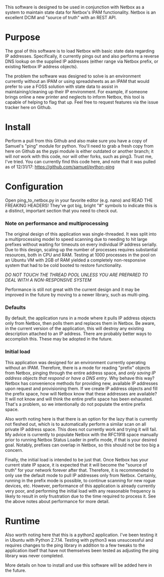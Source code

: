 This software is designed to be used in conjunction with Netbox as a system to maintain state data for Netbox's IPAM functionality. Netbox is an excellent DCIM and "source of truth" with an REST API.

# Purpose

The goal of this software is to load Netbox with basic state data regarding IP addresses. Specifically, it currently pings out and also performs a reverse DNS lookup on the supplied IP addresses (either range via Netbox prefix, or existing Netbox IP address objects).

The problem the software was designed to solve is an environment currently without an IPAM or using spreadsheets as an IPAM that would prefer to use a FOSS solution with state data to assist in maintaining/cleaning up their IP environment. For example, if someone brings online a new printer and neglects to inform Netbox, this tool is capable of helping to flag that up. Feel free to request features via the issue tracker here on Github.

# Install

Perform a pull from this Github and also make sure you have a copy of Samuel's "ping" module for python. You'll need to grab a fresh copy from here on Github as the pypi module is either outdated or another branch; it will *not* work with this code, nor will other forks, such as ping3. Trust me, I've tried. You can currently find this code here, and note that it was pulled as of 12/31/17: https://github.com/samuel/python-ping

# Configuration

Open ping_to_netbox.py in your favorite editor (e.g. nano) and READ THE FREAKING HEADERS! They've got big, bright "#" symbols to indicate this is a distinct, important section that you need to check out.

### Note on performance and multiprocessing
The original design of this application was single-threaded. It was split into a multiprocessing model to speed scanning due to needing to hit large prefixes without waiting for timeouts on every individual IP address serially. Due to this design, scaling up the number of processes requires substantial resources, both in CPU and RAM. Testing at 1000 processes in the pool on an Ubuntu VM with 2GB of RAM yielded a completely non-responsive system that had to be cold booted to restore functionality.

*DO NOT TOUCH THE THREAD POOL UNLESS YOU ARE PREPARED TO DEAL WITH A NON-RESPONSIVE SYSTEM*

Performance is still not great with the current design and it may be improved in the future by moving to a newer library, such as multi-ping.

### Defaults

By default, the application runs in a mode where it pulls IP address objects only from Netbox, then polls them and replaces them in Netbox. Be aware, in the current version of the application, this will destroy any existing description attached to an IP address. There are probably better ways to accomplish this. These may be adopted in the future.

### Initial load

This application was designed for an environment currently operating without an IPAM. Therefore, there is a mode for reading "prefix" objects from Netbox, pinging through the entire address space, and *only saving IP address objects that respond or have a DNS entry*. Why behave this way? Netbox has convenience methods for providing new, available IP addresses upon request and provisioning them. If we create IP address objects and fill the prefix space, how will Netbox know that these addresses are available? It will not know and will think the entire prefix space has been exhausted. That's a problem, so we intentionally do not populate the entire prefix space.

Also worth noting here is that there is an option for the lazy that is currently not fleshed out, which is to automatically perform a similar scan on all private IP address space. This does not currently work and trying it will fail. My advice is currently to populate Netbox with the RFC1918 space manually prior to running Netbox Status Loader in prefix mode, if that is your desired goal. Notably, prefixes can overlap in Netbox, so this should not be too big a concern.

Finally, the initial load is intended to be just that. Once Netbox has your current state IP space, it is expected that it will become the "source of truth" for your network forever after that. Therefore, it is recommended to only use the default mode to pull IP addresses only from Netbox. Certainly, running in the prefix mode is possible, to continue scanning for new rogue devices, etc. However, performance of this application is already currently very poor, and performing the initial load with any reasonable frequency is likely to result in only frustration due to the time required to process it. See the above notes about performance for more detail.

# Runtime

Also worth noting here that this is a python2 application. I've been testing it in Ubuntu with Python 2.7.14. Testing with python3 was unsuccessful and requires changes to the ping library in addition to a few tweaks to the application itself that have not themselves been tested as adjusting the ping library was never completed.

More details on how to install and use this software will be added here in the future.
